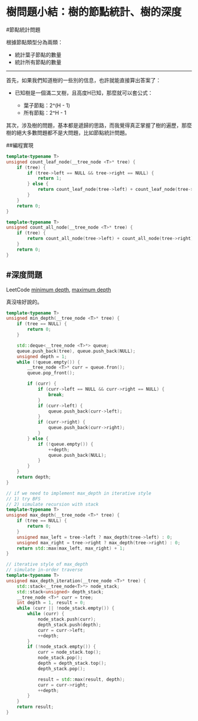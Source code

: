樹問題小結：樹的節點統計、樹的深度
====

#節點統計問題

根據節點類型分為兩類：

- 統計葉子節點的數量
- 統計所有節點的數量

----------

首先，如果我們知道樹的一些別的信息，也許就能直接算出答案了：

- 已知樹是一個滿二叉樹，且高度H已知，那麼就可以套公式：

    * 葉子節點：2^(H - 1)
    * 所有節點：2^H - 1

其次，涉及樹的問題，基本都是遞歸的思路，而我覺得真正掌握了樹的遍歷，那麼樹的絕大多數問題都不是大問題，比如節點統計問題。

##編程實現
```C++
template<typename T>
unsigned count_leaf_node(__tree_node <T>* tree) {
    if (tree) {
        if (tree->left == NULL && tree->right == NULL) {
            return 1;
        } else {
            return count_leaf_node(tree->left) + count_leaf_node(tree->right);
        }
    }
    return 0;
}

template<typename T>
unsigned count_all_node(__tree_node <T>* tree) {
    if (tree) {
        return count_all_node(tree->left) + count_all_node(tree->right) + 1;
    }
    return 0;
}
```

#深度問題
----
LeetCode [minimum depth](https://oj.leetcode.com/problems/minimum-depth-of-binary-tree/), [maximum depth](https://oj.leetcode.com/problems/maximum-depth-of-binary-tree/)

真沒啥好說的。

```C++
template<typename T>
unsigned min_depth(__tree_node <T>* tree) {
    if (tree == NULL) {
        return 0;
    }

    std::deque<__tree_node <T>*> queue;
    queue.push_back(tree), queue.push_back(NULL);
    unsigned depth = 1;
    while (!queue.empty()) {
        __tree_node <T>* curr = queue.fron();
        queue.pop_front();

        if (curr) {
            if (curr->left == NULL && curr->right == NULL) {
                break;
            }
            if (curr->left) {
                queue.push_back(curr->left);
            }
            if (curr->right) {
                queue.push_back(curr->right);
            }
        } else {
            if (!queue.empty()) {
                ++depth;
                queue.push_back(NULL);
            }
        }
    }
    return depth;
}

// if we need to implement max_depth in iterative style
// 1) try BFS
// 2) simulate recursion with stack
template<typename T>
unsigned max_depth(__tree_node <T>* tree) {
    if (tree == NULL) {
        return 0;
    }
    unsigned max_left = tree->left ? max_depth(tree->left) : 0;
    unsigned max_right = tree->right ? max_depth(tree->right) : 0;
    return std::max(max_left, max_right) + 1;
}

// iterative style of max_depth
// simulate in-order traverse
template<typename T>
unsigned max_depth_iteration(__tree_node <T>* tree) {
    std::stack<__tree_node<T>*> node_stack;
    std::stack<unsigned> depth_stack;
    __tree_node <T>* curr = tree;
    int depth = 1, result = 0;
    while (curr || !node_stack.empty()) {
        while (curr) {
            node_stack.push(curr);
            depth_stack.push(depth);
            curr = curr->left;
            ++depth;
        }
        if (!node_stack.empty()) {
            curr = node_stack.top();
            node_stack.pop();
            depth = depth_stack.top();
            depth_stack.pop();

            result = std::max(result, depth);
            curr = curr->right;
            ++depth;
        }
    }
    return result;
}
```
